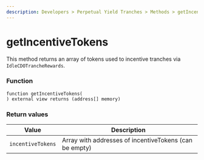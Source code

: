 ```yaml
---
description: Developers > Perpetual Yield Tranches > Methods > getIncentiveTokens
---
```


# getIncentiveTokens

This method returns an array of tokens used to incentive tranches via `IdleCDOTrancheRewards`.

### Function

```solidity
function getIncentiveTokens(
) external view returns (address[] memory)
```

### Return values

| Value             | Description                                            |
| ----------------- | ------------------------------------------------------ |
| `incentiveTokens` | Array with addresses of incentiveTokens (can be empty) |
